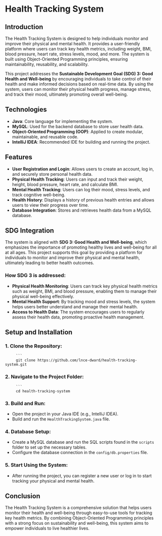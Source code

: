 # Health Tracking System

## Introduction

The Health Tracking System is designed to help individuals monitor and improve their physical and mental health. It provides a user-friendly platform where users can track key health metrics, including weight, BMI, blood pressure, heart rate, stress levels, mood, and more. The system is built using Object-Oriented Programming principles, ensuring maintainability, reusability, and scalability.

This project addresses the **Sustainable Development Goal (SDG) 3: Good Health and Well-being** by encouraging individuals to take control of their health and make informed decisions based on real-time data. By using the system, users can monitor their physical health progress, manage stress, and track their mood, ultimately promoting overall well-being.

## Technologies

- **Java**: Core language for implementing the system.
- **MySQL**: Used for the backend database to store user health data.
- **Object-Oriented Programming (OOP)**: Applied to create modular, maintainable, and reusable code.
- **IntelliJ IDEA**: Recommended IDE for building and running the project.

## Features

- **User Registration and Login**: Allows users to create an account, log in, and securely store personal health data.
- **Physical Health Tracking**: Users can input and track their weight, height, blood pressure, heart rate, and calculate BMI.
- **Mental Health Tracking**: Users can log their mood, stress levels, and track cognitive well-being.
- **Health History**: Displays a history of previous health entries and allows users to view their progress over time.
- **Database Integration**: Stores and retrieves health data from a MySQL database.

## SDG Integration

The system is aligned with **SDG 3: Good Health and Well-being**, which emphasizes the importance of promoting healthy lives and well-being for all at all ages. This project supports this goal by providing a platform for individuals to monitor and improve their physical and mental health, ultimately leading to better health outcomes.

### How SDG 3 is addressed:
- **Physical Health Monitoring**: Users can track key physical health metrics such as weight, BMI, and blood pressure, enabling them to manage their physical well-being effectively.
- **Mental Health Support**: By tracking mood and stress levels, the system helps users better understand and manage their mental health.
- **Access to Health Data**: The system encourages users to regularly assess their health data, promoting proactive health management.

## Setup and Installation

### 1. **Clone the Repository**:
         ```
         git clone https://github.com/lnce-dward/health-tracking-system.git

### 2. **Navigate to the Project Folder**:
         ```
         cd health-tracking-system

### 3. **Build and Run**:
- Open the project in your Java IDE (e.g., IntelliJ IDEA).
- Build and run the `HealthTrackingSystem.java` file.

### 4. **Database Setup**:
- Create a MySQL database and run the SQL scripts found in the `scripts` folder to set up the necessary tables.
- Configure the database connection in the `config/db.properties` file.

### 5. **Start Using the System**:
- After running the project, you can register a new user or log in to start tracking your physical and mental health.

## Conclusion

The Health Tracking System is a comprehensive solution that helps users monitor their health and well-being through easy-to-use tools for tracking key health metrics. By combining Object-Oriented Programming principles with a strong focus on sustainability and well-being, this system aims to empower individuals to live healthier lives.


         
